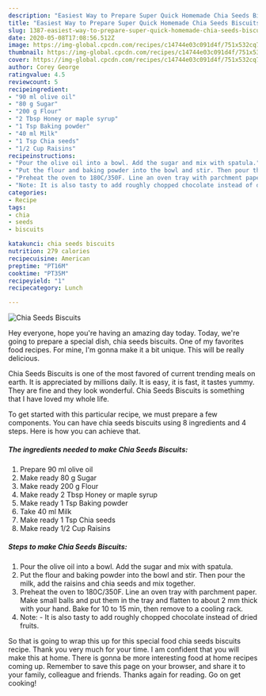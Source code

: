 ```yaml
---
description: "Easiest Way to Prepare Super Quick Homemade Chia Seeds Biscuits"
title: "Easiest Way to Prepare Super Quick Homemade Chia Seeds Biscuits"
slug: 1387-easiest-way-to-prepare-super-quick-homemade-chia-seeds-biscuits
date: 2020-05-08T17:08:56.512Z
image: https://img-global.cpcdn.com/recipes/c14744e03c091d4f/751x532cq70/chia-seeds-biscuits-recipe-main-photo.jpg
thumbnail: https://img-global.cpcdn.com/recipes/c14744e03c091d4f/751x532cq70/chia-seeds-biscuits-recipe-main-photo.jpg
cover: https://img-global.cpcdn.com/recipes/c14744e03c091d4f/751x532cq70/chia-seeds-biscuits-recipe-main-photo.jpg
author: Corey George
ratingvalue: 4.5
reviewcount: 5
recipeingredient:
- "90 ml olive oil"
- "80 g Sugar"
- "200 g Flour"
- "2 Tbsp Honey or maple syrup"
- "1 Tsp Baking powder"
- "40 ml Milk"
- "1 Tsp Chia seeds"
- "1/2 Cup Raisins"
recipeinstructions:
- "Pour the olive oil into a bowl. Add the sugar and mix with spatula."
- "Put the flour and baking powder into the bowl and stir. Then pour the milk, add the raisins and chia seeds and mix together."
- "Preheat the oven to 180C/350F. Line an oven tray with parchment paper. Make small balls and put them in the tray and flatten to about 2 mm thick with your hand. Bake for 10 to 15 min, then remove to a cooling rack."
- "Note: It is also tasty to add roughly chopped chocolate instead of dried fruits."
categories:
- Recipe
tags:
- chia
- seeds
- biscuits

katakunci: chia seeds biscuits 
nutrition: 279 calories
recipecuisine: American
preptime: "PT16M"
cooktime: "PT35M"
recipeyield: "1"
recipecategory: Lunch

---
```



![Chia Seeds Biscuits](https://img-global.cpcdn.com/recipes/c14744e03c091d4f/751x532cq70/chia-seeds-biscuits-recipe-main-photo.jpg)

Hey everyone, hope you're having an amazing day today. Today, we're going to prepare a special dish, chia seeds biscuits. One of my favorites food recipes. For mine, I'm gonna make it a bit unique. This will be really delicious.



Chia Seeds Biscuits is one of the most favored of current trending meals on earth. It is appreciated by millions daily. It is easy, it is fast, it tastes yummy. They are fine and they look wonderful. Chia Seeds Biscuits is something that I have loved my whole life.


To get started with this particular recipe, we must prepare a few components. You can have chia seeds biscuits using 8 ingredients and 4 steps. Here is how you can achieve that.

<!--inarticleads1-->

##### The ingredients needed to make Chia Seeds Biscuits:

1. Prepare 90 ml olive oil
1. Make ready 80 g Sugar
1. Make ready 200 g Flour
1. Make ready 2 Tbsp Honey or maple syrup
1. Make ready 1 Tsp Baking powder
1. Take 40 ml Milk
1. Make ready 1 Tsp Chia seeds
1. Make ready 1/2 Cup Raisins




<!--inarticleads2-->

##### Steps to make Chia Seeds Biscuits:

1. Pour the olive oil into a bowl. Add the sugar and mix with spatula.
1. Put the flour and baking powder into the bowl and stir. Then pour the milk, add the raisins and chia seeds and mix together.
1. Preheat the oven to 180C/350F. Line an oven tray with parchment paper. Make small balls and put them in the tray and flatten to about 2 mm thick with your hand. Bake for 10 to 15 min, then remove to a cooling rack.
1. Note: - It is also tasty to add roughly chopped chocolate instead of dried fruits.




So that is going to wrap this up for this special food chia seeds biscuits recipe. Thank you very much for your time. I am confident that you will make this at home. There is gonna be more interesting food at home recipes coming up. Remember to save this page on your browser, and share it to your family, colleague and friends. Thanks again for reading. Go on get cooking!
